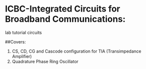 # ICBC-Integrated Circuits  for Broadband  Communications:
lab tutorial circuits

##Covers:
1. CS, CD, CG and Cascode configuration for TIA (Transimpedance Amplifier)
2. Quadrature Phase Ring Oscillator

